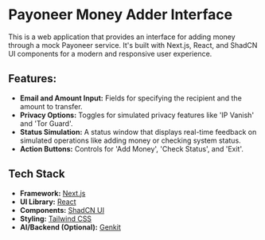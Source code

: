 # Payoneer Money Adder Interface

This is a web application that provides an interface for adding money through a mock Payoneer service. It's built with Next.js, React, and ShadCN UI components for a modern and responsive user experience.

## Features:

- **Email and Amount Input:** Fields for specifying the recipient and the amount to transfer.
- **Privacy Options:** Toggles for simulated privacy features like 'IP Vanish' and 'Tor Guard'.
- **Status Simulation:** A status window that displays real-time feedback on simulated operations like adding money or checking system status.
- **Action Buttons:** Controls for 'Add Money', 'Check Status', and 'Exit'.

## Tech Stack

- **Framework:** [Next.js](https://nextjs.org/)
- **UI Library:** [React](https://react.dev/)
- **Components:** [ShadCN UI](https://ui.shadcn.com/)
- **Styling:** [Tailwind CSS](https://tailwindcss.com/)
- **AI/Backend (Optional):** [Genkit](https://firebase.google.com/docs/genkit)
